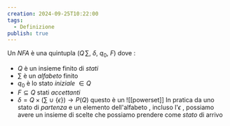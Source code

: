 ```yaml
---
creation: 2024-09-25T10:22:00
tags:
  - Definizione
publish: true
---
```

Un *NFA* è una quintupla $(Q\, \sum,\ \delta,\ q_0,\ F)$ dove : 
+ $Q$ è un insieme finito di *stati*
+ $\sum$ è un *alfabeto* finito
+ $q_0$ è lo stato *iniziale* $\in Q$
+ $F \subseteq Q$ stati *accettanti* 
+ $\delta = Q \times(\sum\ \cup\ \{\epsilon\})\rightarrow P(Q)$ questo è un ![[powerset]]
	In pratica da uno stato di *partenza* e un elemento dell'alfabeto , incluso l'$\epsilon$ , possiamo avere un insieme di scelte che possiamo prendere come *stato* di arrivo
